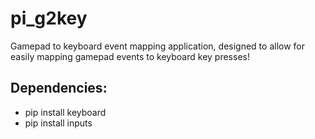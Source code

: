 # pi_g2key
Gamepad to keyboard event mapping application, designed to allow for easily mapping gamepad events to keyboard key presses!

## Dependencies:
- pip install keyboard
- pip install inputs
